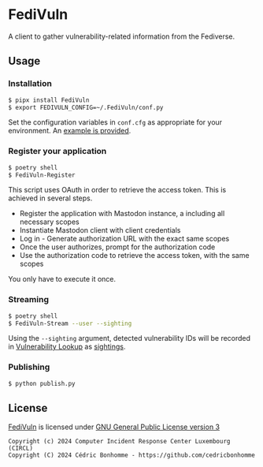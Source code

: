 # FediVuln

A client to gather vulnerability-related information from the Fediverse.

## Usage

### Installation

```bash
$ pipx install FediVuln
$ export FEDIVULN_CONFIG=~/.FediVuln/conf.py
```

Set the configuration variables in ``conf.cfg`` as appropriate for your environment.
An [example is provided](fedivuln/conf.cfg-sample).


### Register your application

```bash
$ poetry shell
$ FediVuln-Register
```

This script uses OAuth in order to retrieve the access token. This is achieved in several steps.

- Register the application with Mastodon instance, a including all necessary scopes
- Instantiate Mastodon client with client credentials
- Log in - Generate authorization URL with the exact same scopes
- Once the user authorizes, prompt for the authorization code
- Use the authorization code to retrieve the access token, with the same scopes

You only have to execute it once.


### Streaming


```bash
$ poetry shell
$ FediVuln-Stream --user --sighting
```

Using the ``--sighting`` argument, detected vulnerability IDs will be recorded in
[Vulnerability Lookup](https://github.com/cve-search/vulnerability-lookup) as
[sightings](https://vulnerability-lookup.readthedocs.io/en/latest/sightings.html).


### Publishing

```bash
$ python publish.py
```


## License

[FediVuln](https://github.com/CIRCL/FediVuln) is licensed under
[GNU General Public License version 3](https://www.gnu.org/licenses/gpl-3.0.html)

~~~
Copyright (c) 2024 Computer Incident Response Center Luxembourg (CIRCL)
Copyright (C) 2024 Cédric Bonhomme - https://github.com/cedricbonhomme
~~~
